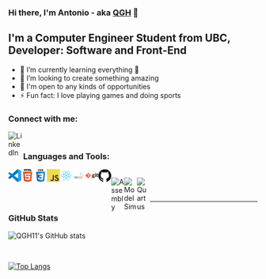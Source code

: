 ### Hi there, I'm Antonio - aka [QGH][linkedin] 👋 


## I'm a Computer Engineer Student from UBC, Developer: Software and Front-End

- 🌱 I’m currently learning everything 🤣
- 👯 I’m looking to create something amazing
- 🔭 I'm open to any kinds of opportunities
- ⚡ Fun fact: I love playing games and doing sports

### Connect with me:

[<img align="left" alt=" LinkedIn" width="30px" src="https://cliply.co/wp-content/uploads/2021/02/372102050_LINKEDIN_ICON_TRANSPARENT_1080.gif" />][linkedin]

<br />

### Languages and Tools:

<img align="left" alt="Visual Studio Code" width="26px" src="https://raw.githubusercontent.com/github/explore/80688e429a7d4ef2fca1e82350fe8e3517d3494d/topics/visual-studio-code/visual-studio-code.png" />
<img align="left" alt="HTML5" width="26px" src="https://raw.githubusercontent.com/github/explore/80688e429a7d4ef2fca1e82350fe8e3517d3494d/topics/html/html.png" />
<img align="left" alt="CSS3" width="26px" src="https://raw.githubusercontent.com/github/explore/80688e429a7d4ef2fca1e82350fe8e3517d3494d/topics/css/css.png" />
<img align="left" alt="JavaScript" width="26px" src="https://raw.githubusercontent.com/github/explore/80688e429a7d4ef2fca1e82350fe8e3517d3494d/topics/javascript/javascript.png" />
<img align="left" alt="React" width="26px" src="https://raw.githubusercontent.com/github/explore/80688e429a7d4ef2fca1e82350fe8e3517d3494d/topics/react/react.png" />
<img align="left" alt="MySQL" width="26px" src="https://raw.githubusercontent.com/github/explore/80688e429a7d4ef2fca1e82350fe8e3517d3494d/topics/mysql/mysql.png" />
<img align="left" alt="Git" width="26px" src="https://raw.githubusercontent.com/github/explore/80688e429a7d4ef2fca1e82350fe8e3517d3494d/topics/git/git.png" />
<img align="left" alt="GitHub" width="26px" src="https://raw.githubusercontent.com/github/explore/78df643247d429f6cc873026c0622819ad797942/topics/github/github.png" />

<br />
<img align="left" alt="Assembly" width="26px" src="https://i.pinimg.com/originals/8c/b1/8c/8cb18c72082d13eb581cf6d452e8e266.png" />
<img align="left" alt="ModelSim" width="26px" src="https://downloadly.net/wp-content/uploads/2020/03/ModelSim.png" />
<img align="left" alt="Quartus" width="26px" src="https://www.jackenhack.com/wp-content/uploads/2020/01/Quartus_prime_icon.png" />



<br />
<br />

---

### GitHub Stats


![QGH11's GitHub stats](https://github-readme-stats.vercel.app/api?username=QGH11&show_icons=true)


<br />

[![Top Langs](https://github-readme-stats.vercel.app/api/top-langs/?username=QGH11&layout=compact)](https://github.com/QGH11/github-readme-stats)


[linkedin]: https://www.linkedin.com/in/antonio-qiao/
[course]: http://vsCodeHero.com
[twitter]: https://twitter.com/codeSTACKr
[youtube]: https://youtube.com/codeSTACKr
[instagram]: https://instagram.com/codeSTACKr
[linkedin]: https://linkedin.com/in/codeSTACKr
[webdevplaylist]: https://www.youtube.com/playlist?list=PLkwxH9e_vrAJ0WbEsFA9W3I1W-g_BTsbt
[jsplaylist]: https://www.youtube.com/playlist?list=PLkwxH9e_vrALRJKu7wfXby3MKeflhTu6B
[cssplaylist]: https://www.youtube.com/playlist?list=PLkwxH9e_vrALSdvZuEh6gqQdmDoDIoqz4
[reactplaylist]: https://www.youtube.com/playlist?list=PLkwxH9e_vrAK4TdffpxKY3QGyHCpxFcQ0